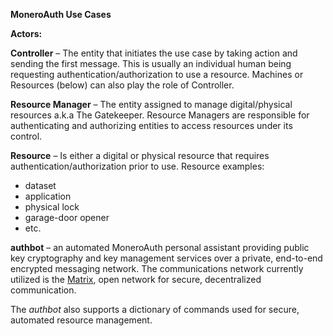 **MoneroAuth Use Cases**

**Actors:**

**Controller** – The entity that initiates the use case by taking action and sending the first message. This is usually an individual human being requesting authentication/authorization to use a resource. Machines or Resources (below) can also play the role of Controller.

**Resource Manager** – The entity assigned to manage digital/physical resources a.k.a The Gatekeeper. Resource Managers are responsible for authenticating and authorizing entities to access resources under its control.

**Resource** – Is either a digital or physical resource that requires authentication/authorization prior to use. Resource examples:
+ dataset
+ application
+ physical lock
+ garage-door opener
+ etc.

**authbot** – an automated MoneroAuth personal assistant providing public key cryptography and key management services over a private, end-to-end encrypted messaging network. The communications network currently utilized is the [Matrix](https://matrix.org/), open network for secure, decentralized communication.

The *authbot* also supports a dictionary of commands used for secure, automated resource management.
